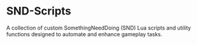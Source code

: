 # SND-Scripts
A collection of custom SomethingNeedDoing (SND) Lua scripts and utility functions designed to automate and enhance gameplay tasks.
